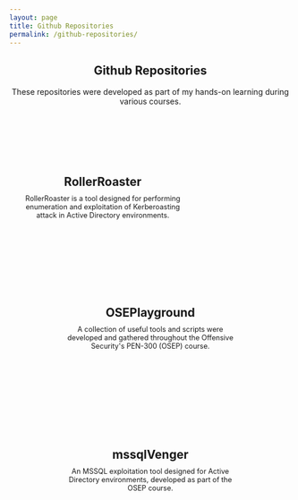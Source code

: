 ```yaml
---
layout: page
title: Github Repositories
permalink: /github-repositories/
---
```


<div style="text-align: center;">
  <h2 class="certs-title">Github Repositories</h2>
  <p class="tools-note">These repositories were developed as part of my hands-on learning during various courses.</p>
</div>
<br>

  <a class="tool-card-link" href="https://github.com/Extravenger/RollerRoaster" target="_blank">
    <div class="tool-card">
      <div class="tool-card-inner">
        <div class="tool-card-content">
          <h1>RollerRoaster</h1>
          <p>RollerRoaster is a tool designed for performing enumeration and exploitation of Kerberoasting attack in Active Directory environments.</p>
        </div>
      </div>
    </div>
  </a>

<div class="tools-cards-container">

  <a class="tool-card-link" href="https://github.com/Extravenger/OSEPlayground" target="_blank">
    <div class="tool-card">
      <div class="tool-card-inner">
        <div class="tool-card-content">
          <h1>OSEPlayground</h1>
          <p>A collection of useful tools and scripts were developed and gathered throughout the Offensive Security's PEN-300 (OSEP) course.</p>
        </div>
      </div>
    </div>
  </a>

  <a class="tool-card-link" href="https://github.com/Extravenger/mssqlVenger" target="_blank">
    <div class="tool-card">
      <div class="tool-card-inner">
        <div class="tool-card-content">
          <h1>mssqlVenger</h1>
          <p>An MSSQL exploitation tool designed for Active Directory environments, developed as part of the OSEP course.</p>
        </div>
      </div>
    </div>
  </a>
  
  <!-- Add more tools as needed -->

</div>

<style>
.tools-cards-container {
  display: flex;
  justify-content: center;
  gap: 20px;
  flex-wrap: wrap;
}

.tool-card {
  width: 300px;
  height: 200px; /* Fixed height for uniformity */
  background: var(--card-background);
  border: 2px solid rgba(255, 255, 255, 0.1);
  border-radius: 20px;
  padding: 15px;
  text-align: center;
  transition: transform 0.2s ease-in-out;
  display: flex;
  align-items: center;
  justify-content: center;
}

.tool-card:hover {
  transform: scale(1.05);
}

.tool-card-inner {
  display: flex;
  flex-direction: column;
  justify-content: center;
  height: 100%;
}

.tool-card-content {
  color: var(--text-color);
  display: flex;
  flex-direction: column;
  justify-content: center;
  height: 100%;
}

.tool-card-content h1 {
  font-size: 1.5em;
  margin-bottom: 10px;
}

.tool-card-content p {
  font-size: 0.9em;
  margin: 0;
}

.tool-card-link {
  text-decoration: none;
}
</style>
